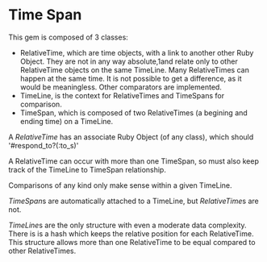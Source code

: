 Time Span
==========

This gem is composed of 3 classes:

* RelativeTime, which are time objects, with a link to another other Ruby Object.  They are not in any way absolute,1and relate only to other RelativeTime objects on the same TimeLine.   Many RelativeTimes can happen at the same time.  It is not possible to get a difference, as it would be meaningless.  Other comparators are implemented.
* TimeLine, is the context for RelativeTimes and TimeSpans for comparison.
* TimeSpan, which is composed of two RelativeTimes (a begining and ending time) on a TimeLine.

A *RelativeTime* has an associate Ruby Object (of any class), which should '#respond_to?(:to_s)'

A RelativeTime can occur with more than one TimeSpan, so must also keep track of the TimeLine to TimeSpan relationship.

Comparisons of any kind only make sense within a given TimeLine.

*TimeSpan*s are automatically attached to a TimeLine, but *RelativeTime*s are not.

*TimeLine*s are the only structure with even a moderate data complexity.  There is is a hash which keeps the relative position for each RelativeTime.  This structure allows more than one RelativeTime to be equal compared to other RelativeTimes.


